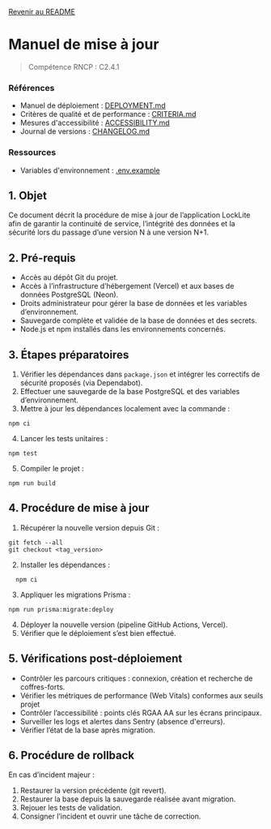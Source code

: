 [Revenir au README](README.md)

# Manuel de mise à jour

> Compétence RNCP : C2.4.1

### Références

- Manuel de déploiement : [DEPLOYMENT.md](DEPLOYMENT.md)
- Critères de qualité et de performance : [CRITERIA.md](CRITERIA.md)
- Mesures d'accessibilité : [ACCESSIBILITY.md](ACCESSIBILITY.md)
- Journal de versions : [CHANGELOG.md](CHANGELOG.md)

### Ressources

- Variables d'environnement : [.env.example](../.env.example)

## 1. Objet

Ce document décrit la procédure de mise à jour de l’application LockLite afin de garantir la continuité de service,
l’intégrité des données et la sécurité lors du passage d’une version N à une version N+1.

## 2. Pré-requis

- Accès au dépôt Git du projet.
- Accès à l’infrastructure d’hébergement (Vercel) et aux bases de données PostgreSQL (Neon).
- Droits administrateur pour gérer la base de données et les variables d’environnement.
- Sauvegarde complète et validée de la base de données et des secrets.
- Node.js et npm installés dans les environnements concernés.

## 3. Étapes préparatoires

1. Vérifier les dépendances dans `package.json` et intégrer les correctifs de sécurité proposés (via Dependabot).
2. Effectuer une sauvegarde de la base PostgreSQL et des variables d’environnement.
3. Mettre à jour les dépendances localement avec la commande :

  ```shell
  npm ci
  ```

4. Lancer les tests unitaires :

  ```shell
  npm test
  ```

5. Compiler le projet :

  ```shell
  npm run build
  ```

## 4. Procédure de mise à jour

1. Récupérer la nouvelle version depuis Git :

  ```shell
  git fetch --all
  git checkout <tag_version>
  ```

2. Installer les dépendances :

```shell
  npm ci
  ```

3. Appliquer les migrations Prisma :

  ```shell
  npm run prisma:migrate:deploy
  ```

4. Déployer la nouvelle version (pipeline GitHub Actions, Vercel).
5. Vérifier que le déploiement s’est bien effectué.

## 5. Vérifications post-déploiement

- Contrôler les parcours critiques : connexion, création et recherche de coffres-forts.
- Vérifier les métriques de performance (Web Vitals) conformes aux seuils projet
- Contrôler l’accessibilité : points clés RGAA AA sur les écrans principaux.
- Surveiller les logs et alertes dans Sentry (absence d'erreurs).
- Vérifier l’état de la base après migration.

## 6. Procédure de rollback

En cas d’incident majeur :

1. Restaurer la version précédente (git revert).
2. Restaurer la base depuis la sauvegarde réalisée avant migration.
3. Rejouer les tests de validation.
4. Consigner l’incident et ouvrir une tâche de correction.
